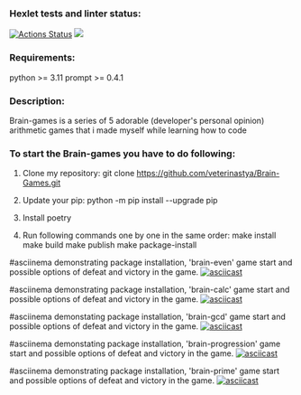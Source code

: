 ### Hexlet tests and linter status:
[![Actions Status](https://github.com/veterinastya/Brain-games/workflows/hexlet-check/badge.svg)](https://github.com/veterinastya/Brain-games/actions)
<a href="https://codeclimate.com/github/veterinastya/Brain-Games/maintainability"><img src="https://api.codeclimate.com/v1/badges/8a603aa80d6084ba2902/maintainability" /></a>

### Requirements:
python >= 3.11
prompt >= 0.4.1

### Description:
Brain-games is a series of 5 adorable (developer's personal opinion) 
arithmetic games that i made myself while learning how to code


### To start the Brain-games you have to do following:

1. Clone my repository:
git clone https://github.com/veterinastya/Brain-Games.git

2. Update your pip:
python -m pip install --upgrade pip

3. Install poetry

4. Run following commands one by one in the same order:
make install
make build
make publish
make package-install


#asciinema demonstrating package installation, 'brain-even' game start and possible options of defeat and victory in the game.
[![asciicast](https://asciinema.org/a/MkAELP3e5mxrMR1nIMRfP6CCN.svg)](https://asciinema.org/a/MkAELP3e5mxrMR1nIMRfP6CCN)

#asciinema demonstrating package installation, 'brain-calc' game start and possible options of defeat and victory in the game.
[![asciicast](https://asciinema.org/a/OIyO9O6AZ3G4Uj5FwTThUkB3E.svg)](https://asciinema.org/a/OIyO9O6AZ3G4Uj5FwTThUkB3E)

#asciinema demonstating package installation, 'brain-gcd' game start and possible options of defeat and victory in the game.
[![asciicast](https://asciinema.org/a/VBMQQanPG1fAMzW2OmAUCJRP8.svg)](https://asciinema.org/a/VBMQQanPG1fAMzW2OmAUCJRP8)

#asciinema demonstating package installation, 'brain-progression' game start and possible options of defeat and victory in the game.
[![asciicast](https://asciinema.org/a/WJH73AEAbiATAXTU2pl3kVKXO.svg)](https://asciinema.org/a/WJH73AEAbiATAXTU2pl3kVKXO)

#asciinema demonstrating package installation, 'brain-prime' game start and possible options of defeat and victory in the game. 
[![asciicast](https://asciinema.org/a/AhfSWiMy6txsnXLI19vTXosrb.svg)](https://asciinema.org/a/AhfSWiMy6txsnXLI19vTXosrb)